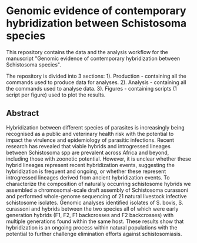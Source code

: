 # Genomic evidence of contemporary hybridization between Schistosoma species

This repository contains the data and the analysis workflow for the manuscript "Genomic evidence of contemporary hybridization between Schistosoma species".

The repository is divided into 3 sections:
1). Production - containing all the commands used to produce data for analyses.
2). Analysis - containing all the commands used to analyse data.
3). Figures - containing scripts (1 script per figure) used to plot the results.

## Abstract
Hybridization between different species of parasites is increasingly being recognised as a public and veterinary health risk with the potential to impact the virulence and epidemiology of parasitic infections. Recent research has revealed that viable hybrids and introgressed lineages between Schistosoma spp are prevalent across Africa and beyond, including those with zoonotic potential. However, it is unclear whether these hybrid lineages represent recent hybridization events, suggesting the hybridization is frequent and ongoing, or whether these represent introgressed lineages derived from ancient hybridization events. To characterize the composition of naturally occurring schistosome hybrids we assembled a chromosomal-scale draft assembly of Schistosoma curassoni and performed whole-genome sequencing of 21 natural livestock infective schistosome isolates. Genomic analyses identified isolates of S. bovis, S. curassoni and hybrids between the two species all of which were early generation hybrids (F1, F2, F1 backcrosses and F2 backcrosses) with multiple generations found within the same host. These results show that hybridization is an ongoing process within natural populations with the potential to further challenge elimination efforts against schistosomiasis. 
